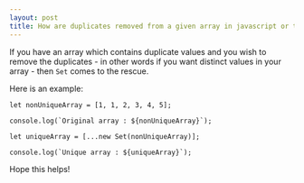 ```yaml
---
layout: post
title: How are duplicates removed from a given array in javascript or typescript.md
---
```


If you have an array which contains duplicate values and you wish to remove the duplicates - in other words if you want distinct values in your array - then `Set` comes to the rescue.

Here is an example:

```
let nonUniqueArray = [1, 1, 2, 3, 4, 5];

console.log(`Original array : ${nonUniqueArray}`);

let uniqueArray = [...new Set(nonUniqueArray)];

console.log(`Unique array : ${uniqueArray}`);
```

Hope this helps!